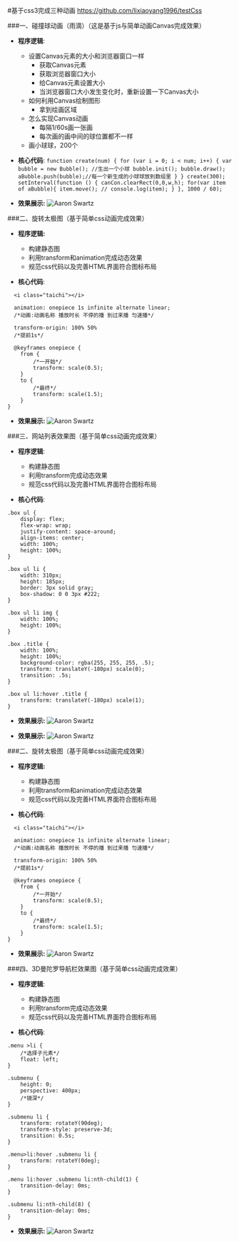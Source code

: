 #基于css3完成三种动画
<https://github.com/lixiaoyang1996/testCss>

###一、碰撞球动画（雨滴）（这是基于js与简单动画Canvas完成效果）
 + **程序逻辑**:
    + 设置Canvas元素的大小和浏览器窗口一样
        - 获取Canvas元素
        - 获取浏览器窗口大小
        - 给Canvas元素设置大小
        - 当浏览器窗口大小发生变化时，重新设置一下Canvas大小
    + 如何利用Canvas绘制图形
        - 拿到绘画区域
    + 怎么实现Canvas动画
        - 每隔1/60s画一张画
        - 每次画的画中间的球位置都不一样
    + 画小球球，200个

+ **核心代码**:
        ```
        function create(num) {
            for (var i = 0; i < num; i++) {
                var bubble = new Bubble(); //生出一个小球
                bubble.init();
                bubble.draw();
                aBubble.push(bubble);//每一个新生成的小球球放到数组里
            }
        }
        create(300);
        setInterval(function () {
            canCon.clearRect(0,0,w,h);
            for(var item of aBubble){
                item.move();
                // console.log(item);
            }
        }, 1000 / 60);
        ```
        
+ **效果展示:**
![Aaron Swartz](https://raw.githubusercontent.com/lixiaoyang1996/testCss/master/img/test.png)



###二、旋转太极图（基于简单css动画完成效果）
+ **程序逻辑:**
    - 构建静态图
    - 利用transform和animation完成动态效果
    - 规范css代码以及完善HTML界面符合图标布局

+ **核心代码**:
```
  <i class="taichi"></i>

  animation: onepiece 1s infinite alternate linear;
  /*动画:动画名称 播放时长 不停的播 到过来播 匀速播*/

  transform-origin: 100% 50%
  /*提前1s*/

  @keyframes onepiece {
    from {
        /*一开始*/
        transform: scale(0.5);
    }
    to {
        /*最终*/
        transform: scale(1.5);
    }
}
```
 + **效果展示:**
![Aaron Swartz](https://raw.githubusercontent.com/lixiaoyang1996/testCss/master/img/taiChi.png)

###三、网站列表效果图（基于简单css动画完成效果）
+ **程序逻辑**:
    - 构建静态图
    - 利用transform完成动态效果
    - 规范css代码以及完善HTML界面符合图标布局

+ **核心代码**:
```
.box ul {
    display: flex;
    flex-wrap: wrap;
    justify-content: space-around;
    align-items: center;
    width: 100%;
    height: 100%;
}

.box ul li {
    width: 310px;
    height: 185px;
    border: 3px solid gray;
    box-shadow: 0 0 3px #222;
}

.box ul li img {
    width: 100%;
    height: 100%;
}

.box .title {
    width: 100%;
    height: 100%;
    background-color: rgba(255, 255, 255, .5);
    transform: translateY(-180px) scale(0);
    transition: .5s;
}

.box ul li:hover .title {
    transform: translateY(-180px) scale(1);
}
```
+ **效果展示:**
![Aaron Swartz](https://raw.githubusercontent.com/lixiaoyang1996/testCss/master/img/index.png)

+ **效果展示:**
![Aaron Swartz](https://raw.githubusercontent.com/lixiaoyang1996/testCss/master/img/test.png)



###二、旋转太极图（基于简单css动画完成效果）
+ **程序逻辑:**
    - 构建静态图
    - 利用transform和animation完成动态效果
    - 规范css代码以及完善HTML界面符合图标布局

+ **核心代码**:
```
  <i class="taichi"></i>

  animation: onepiece 1s infinite alternate linear;
  /*动画:动画名称 播放时长 不停的播 到过来播 匀速播*/

  transform-origin: 100% 50%
  /*提前1s*/

  @keyframes onepiece {
    from {
        /*一开始*/
        transform: scale(0.5);
    }
    to {
        /*最终*/
        transform: scale(1.5);
    }
}
```
 + **效果展示:**
![Aaron Swartz](https://raw.githubusercontent.com/lixiaoyang1996/testCss/master/img/taiChi.png)

###四、3D曼陀罗导航栏效果图（基于简单css动画完成效果）
+ **程序逻辑**:
    - 构建静态图
    - 利用transform完成动态效果
    - 规范css代码以及完善HTML界面符合图标布局

+ **核心代码**:
```
.menu >li {
    /*选择子元素*/
    float: left;
}

.submenu {
    height: 0;
    perspective: 400px;
    /*镜深*/
}

.submenu li {
    transform: rotateY(90deg);
    transform-style: preserve-3d;
    transition: 0.5s;
}

.menu>li:hover .submenu li {
    transform: rotateY(0deg);
}

.menu li:hover .submenu li:nth-child(1) {
    transition-delay: 0ms;
}

.submenu li:nth-child(8) {
    transition-delay: 0ms;
}
```
+ **效果展示:**
![Aaron Swartz](https://raw.githubusercontent.com/lixiaoyang1996/testCss/master/img/nav.png)




